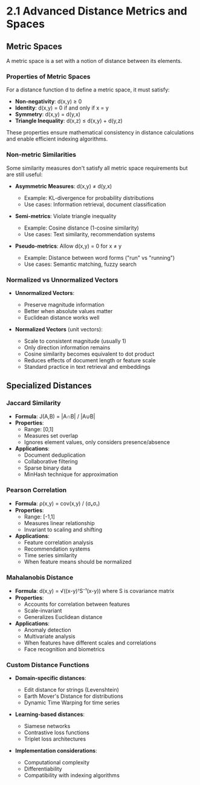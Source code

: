 # 2.1 Advanced Distance Metrics and Spaces

## Metric Spaces

A metric space is a set with a notion of distance between its elements.

### Properties of Metric Spaces

For a distance function d to define a metric space, it must satisfy:
- **Non-negativity**: d(x,y) ≥ 0
- **Identity**: d(x,y) = 0 if and only if x = y
- **Symmetry**: d(x,y) = d(y,x)
- **Triangle Inequality**: d(x,z) ≤ d(x,y) + d(y,z)

These properties ensure mathematical consistency in distance calculations and enable efficient indexing algorithms.

### Non-metric Similarities

Some similarity measures don't satisfy all metric space requirements but are still useful:

- **Asymmetric Measures**: d(x,y) ≠ d(y,x)
  - Example: KL-divergence for probability distributions
  - Use cases: Information retrieval, document classification

- **Semi-metrics**: Violate triangle inequality
  - Example: Cosine distance (1-cosine similarity)
  - Use cases: Text similarity, recommendation systems

- **Pseudo-metrics**: Allow d(x,y) = 0 for x ≠ y
  - Example: Distance between word forms ("run" vs "running")
  - Use cases: Semantic matching, fuzzy search

### Normalized vs Unnormalized Vectors

- **Unnormalized Vectors**:
  - Preserve magnitude information
  - Better when absolute values matter
  - Euclidean distance works well

- **Normalized Vectors** (unit vectors):
  - Scale to consistent magnitude (usually 1)
  - Only direction information remains
  - Cosine similarity becomes equivalent to dot product
  - Reduces effects of document length or feature scale
  - Standard practice in text retrieval and embeddings

## Specialized Distances

### Jaccard Similarity

- **Formula**: J(A,B) = |A∩B| / |A∪B|
- **Properties**:
  - Range: [0,1]
  - Measures set overlap
  - Ignores element values, only considers presence/absence
- **Applications**:
  - Document deduplication
  - Collaborative filtering
  - Sparse binary data
  - MinHash technique for approximation

### Pearson Correlation

- **Formula**: ρ(x,y) = cov(x,y) / (σₓσᵧ)
- **Properties**:
  - Range: [-1,1]
  - Measures linear relationship
  - Invariant to scaling and shifting
- **Applications**:
  - Feature correlation analysis
  - Recommendation systems
  - Time series similarity
  - When feature means should be normalized

### Mahalanobis Distance

- **Formula**: d(x,y) = √((x-y)ᵀS⁻¹(x-y)) where S is covariance matrix
- **Properties**:
  - Accounts for correlation between features
  - Scale-invariant
  - Generalizes Euclidean distance
- **Applications**:
  - Anomaly detection
  - Multivariate analysis
  - When features have different scales and correlations
  - Face recognition and biometrics

### Custom Distance Functions

- **Domain-specific distances**:
  - Edit distance for strings (Levenshtein)
  - Earth Mover's Distance for distributions
  - Dynamic Time Warping for time series

- **Learning-based distances**:
  - Siamese networks
  - Contrastive loss functions
  - Triplet loss architectures

- **Implementation considerations**:
  - Computational complexity
  - Differentiability
  - Compatibility with indexing algorithms

